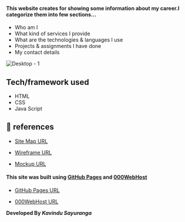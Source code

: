 
#### This website creates for showing some information about my career.I categorize them into few sections...
* Who am I
* What kind of services I provide
* What are the technologies & languages I use
* Projects & assignments I have done
* My contact details


![Desktop - 1](https://user-images.githubusercontent.com/101160368/188707574-07af2162-3a43-48a2-9009-0dc490902f7e.png)



## Tech/framework used
* HTML
* CSS
* Java Script

## :link: references

* [Site Map URL](https://www.gloomaps.com/bcGEpFFKgW)

* [Wireframe URL](https://wireframe.cc/XEDxpf)

* [Mockup URL](https://www.figma.com/file/PIsf1Y9QblTPPoHJXvse6s/My-Portfolio?node-id=0%3A1)

#### This site was built using [GitHub Pages](https://pages.github.com/) and [000WebHost](https://www.000webhost.com/?__cf_chl_jschl_tk__=TO2FoBSzgjuetbZdG7MU8EbIkZukgEsU5byQHnwQ45w-1640521467-0-gaNycGzNCv0)

* [GitHub Pages URL](https://kavindu-sayuranga.github.io/My-Portfolio/)

* [000WebHost URL](https://kavz-sayu.epizy.com)

**Developed By _Kavindu Sayuranga_**

